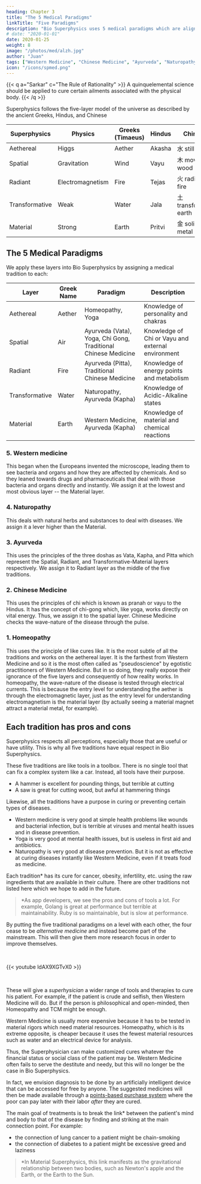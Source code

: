 ```yaml
---
heading: Chapter 3
title: "The 5 Medical Paradigms"
linkTitle: "Five Paradigms"
description: "Bio Superphysics uses 5 medical paradigms which are aligned with the 5 layers of Superphysics"
# date: "2020-01-01"
date: 2020-01-25
weight: 8
image: "/photos/med/alzh.jpg"
author: "Juan"
tags: ["Western Medicine", "Chinese Medicine", "Ayurveda", "Naturopathy", "Homeopathy"]
icon: "/icons/spmed.png"
---
```



{{< q a="Sarkar" c="The Rule of Rationality" >}}
A quinquelemental science should be applied to cure certain ailments associated with the physical body.
{{< /q >}}


Superphysics follows the five-layer model of the universe as described by the ancient Greeks, Hindus, and Chinese 


Superphysics | Physics | Greeks (Timaeus) | Hindus | Chinese
--- | --- | --- | --- | ---
Aethereal | Higgs | Aether | Akasha | 水 still water 
Spatial | Gravitation | Wind | Vayu |木 moving wood
Radiant | Electromagnetism | Fire | Tejas | 火 radiant fire
Transformative | Weak | Water | Jala | 土 transforming earth
Material | Strong | Earth | Pritvi | 金 solid metal


## The 5 Medical Paradigms

We apply these layers into Bio Superphysics by assigning a medical tradition to each:

Layer | Greek Name | Paradigm | Description
--- | --- | --- | --- 
Aethereal | Aether | Homeopathy, Yoga | Knowledge of personality and chakras
Spatial | Air | Ayurveda (Vata), Yoga, Chi Gong, Traditional Chinese Medicine | Knowledge of Chi or Vayu and external environment
Radiant | Fire | Ayurveda (Pitta), Traditional Chinese Medicine | Knowledge of energy points and metabolism
Transformative | Water | Naturopathy, Ayurveda (Kapha) | Knowledge of Acidic-Alkaline states
Material | Earth | Western Medicine, Ayurveda (Kapha) | Knowledge of material and chemical reactions 


### 5. Western medicine 

This began when the Europeans invented the microscope, leading them to see bacteria and organs and how they are affected by chemicals. And so they leaned towards drugs and pharmaceuticals that deal with those bacteria and organs directly and instantly. We assign it at the lowest and most obvious layer -- the Material layer. 

### 4. Naturopathy 

This deals with natural herbs and substances to deal with diseases. We assign it a lever higher than the Material. 

### 3. Ayurveda 

This uses the principles of the three doshas as Vata, Kapha, and Pitta which represent the Spatial, Radiant, and Transformative-Material layers respectively. We assign it to Radiant layer as the middle of the five traditions. 

### 2. Chinese Medicine 

This uses the principles of chi which is known as pranah or vayu to the Hindus. It has the concept of chi-gong which, like yoga, works directly on vital energy. Thus, we assign it to the spatial layer. Chinese Medicine checks the wave-nature of the disease through the pulse.

### 1. Homeopathy 

This uses the principle of like cures like. It is the most subtle of all the traditions and works on the aethereal layer. It is the farthest from Western Medicine and so it is the most often called as "pseudoscience" by egotistic practitioners of Western Medicine. But in so doing, they really expose their ignorance of the five layers and consequently of how reality works. In homeopathy, the wave-nature of the disease is tested through electrical currents. This is because the entry level for understanding the aether is through the electromagnetic layer, just as the entry level for understanding electromagnetism is the material layer (by actually seeing a material magnet attract a material metal, for example). 


<!-- Wave-based treatments from Ayurveda, Traditional Chinese Medicine, Natural Treatment, and Homeopathy have been curing diseases for a long time. For example:

- the Chinese doctor checks the patient's pulse 
- the Homeopath checks the patient's electrical current  

These provide the doctor with wave-data that is not present to the Western doctor. These are not studied by Western medicine as these are not chemical based nor observable by sight under a microscope or MRI machine. This makes Western medicine impotent in dealing with diseases that have unseen causes, such as mental health issues and viruses.

- Mental health issues are patched with chemicals that merely mask the symptoms
- Viral disease are patched with vaccines that need boosters, or are not solved at all, such as in the case of AIDS and dengue

Bio Superphysics uses Socrates' Dialectics, which studies the hidden patterns from observable data in order to not get stuck on observables alone.
 -->


## Each tradition has pros and cons 

Superphysics respects all perceptions, especially those that are useful or have utility. This is why all five traditions have equal respect in Bio Superphysics. 

These five traditions are like tools in a toolbox. There is no single tool that can fix a complex system like a car. Instead, all tools have their purpose. 

- A hammer is excellent for pounding things, but terrible at cutting 
- A saw is great for cutting wood, but awful at hammering things

Likewise, all the traditions have a purpose in curing or preventing certain types of diseases. 

- Western medicine is very good at simple health problems like wounds and bacterial infection, but is terrible at viruses and mental health issues and in disease prevention. 
- Yoga is very good at mental health issues, but is useless in first aid and antibiotics. 
- Naturopathy is very good at disease prevention. But it is not as effective at curing diseases instantly like Western Medicine, even if it treats food as medicine. 

Each tradition* has its cure for cancer, obesity, infertility, etc. using the raw ingredients that are available in their culture. There are other traditions not listed here which we hope to add in the future. 

> *As app developers, we see the pros and cons of tools a lot. For example, Golang is great at performance but terrible at maintainability. Ruby is so maintainable, but is slow at performance.  



By putting the five traditional paradigms on a level with each other, the four cease to be *alternative medicine* and instead become part of the mainstream. This will then give them more research focus in order to improve themselves. 


<!--  Democracy lets people choose the medical paradigm that fits their character and resources -->

<!-- The current medical system is derived from the Western system which took off after the invention of the microscope. That device allowed Westerners to see new things like bacteria and cells, as well as their effect on each other. This led to antibiotics, chemical-based medicines, pasteurization, and early vaccines.

The colonization done by the Europeans then allowed Western ideas and cultures to spread around the world. These have allowed most people to: 
- write in Roman scipt 
- use standardized money 
- have representative governments, and
- apply Western medicine 

These things might seem positive until you realize that these came at a huge expense:
- local scripts were abandoned
- native trade systems were abolished
- local hereditary rule and traditional morals were lost
- native medical systems were forgotten -->

<!-- This designation gives it a sense of inferiority and seclusion, just as alternative rock is less promoted than pop-rock. This make it pariah or even taboo to most people, which then prevents them from being developed and from providing better or cheaper cures to people in need.  -->


<br>

{{< youtube ldAX9XGTvX0 >}}

<br>

<!-- Since Superphysics respects all ideas and beliefs until they are objectively and exhaustively proven to be detrimental, then we likewise respect those alternative and traditional medical systems. In fact, we put alternative medicine on a level with Western medicine by grouping each medical paradigm according to our five-layer model:
 -->

<!-- Western Medicine is the most obvious since it lives in the material layer, while homeopathy and yoga are the least obvious because they primarily reside in the aethereal layer. An example of an aethereal thing is the mind or soul. Its material counterpart is the brain. 

The in-between paradigms of Naturopathy, Ayurveda, Traditional Chinese, and Chi-gong work above the material level but under the aethereal. 

Each disease therefore has five causes and five manifestations. It is the job of Medical Superhysics to make all these paradigms work together. For simplicity, it focuses on five:

1. Western Medicine
2. Naturopathy
3. Ayurveda
4. Traditional Chinese Medicine (TCM)
5. Homeopathy -->

These will give a *superhysician* a wider range of tools and therapies to cure his patient. For example, if the patient is crude and selfish, then Western Medicine will do. But if the person is philosophical and open-minded, then Homeopathy and TCM might be enough. 

Western Medicine is usually more expensive because it has to be tested in material rigors which need material resources. Homeopathy, which is its extreme opposite, is cheaper because it uses the fewest material resources such as water and an electrical device for analysis.

Thus, the Superphysician can make customized cures whatever the financial status or social class of the patient may be. Western Medicine often fails to serve the destitute and needy, but this will no longer be the case in Bio Superphysics. 

In fact, we envision diagnosis to be done by an artificially intelligent device that can be accessed for free by anyone. The suggested medicines will then be made available through a [points-based purchase system](https://pantrypoints.com) where the poor can pay later with their labor *after* they are cured. 

The main goal of treatments is to break the link* between the patient's mind and body to that of the disease by finding and striking at the main connection point. For example: 
- the connection of lung cancer to a patient might be chain-smoking   
- the connection of diabetes to a patient might be excessive greed and laziness

> *In Material Superphysics, this link manifests as the gravitational relationship between two bodies, such as Newton's apple and the Earth, or the Earth to the Sun.
